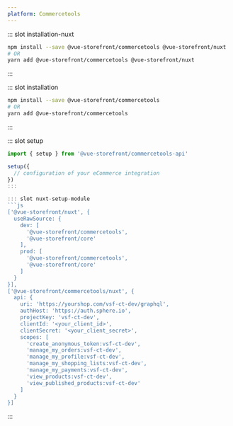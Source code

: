 ```yaml
---
platform: Commercetools
---
```

 

<IncludeContent content-key="getting-started" />

<!-- Installation command -->
::: slot installation-nuxt
```bash
npm install --save @vue-storefront/commercetools @vue-storefront/nuxt
# OR
yarn add @vue-storefront/commercetools @vue-storefront/nuxt
```
:::

::: slot installation
```bash
npm install --save @vue-storefront/commercetools
# OR
yarn add @vue-storefront/commercetools
```
:::

::: slot setup
```js
import { setup } from '@vue-storefront/commercetools-api'

setup({
  // configuration of your eCommerce integration
})
:::

::: slot nuxt-setup-module
```js
['@vue-storefront/nuxt', {
  useRawSource: {
    dev: [
      '@vue-storefront/commercetools',
      '@vue-storefront/core'
    ],
    prod: [
      '@vue-storefront/commercetools',
      '@vue-storefront/core'
    ]
  }
}],
['@vue-storefront/commercetools/nuxt', {
  api: {
    uri: 'https://yourshop.com/vsf-ct-dev/graphql',
    authHost: 'https://auth.sphere.io',
    projectKey: 'vsf-ct-dev',
    clientId: '<your_client_id>',
    clientSecret: '<your_client_secret>',
    scopes: [
      'create_anonymous_token:vsf-ct-dev',
      'manage_my_orders:vsf-ct-dev',
      'manage_my_profile:vsf-ct-dev',
      'manage_my_shopping_lists:vsf-ct-dev',
      'manage_my_payments:vsf-ct-dev',
      'view_products:vsf-ct-dev',
      'view_published_products:vsf-ct-dev'
    ]
  }
}]
```
:::
